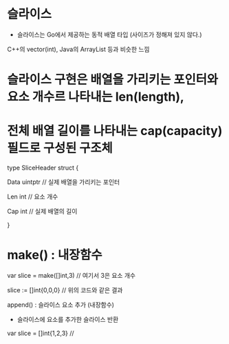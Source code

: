 # 슬라이스

- 슬라이스는 Go에서 제공하는 동적 배열 타입 (사이즈가 정해져 있지 않다.)

C++의 vector(int), Java의 ArrayList 등과 비슷한 느낌



# 슬라이스 구현은 배열을 가리키는 포인터와 요소 개수르 나타내는 len(length), 
# 전체 배열 길이를 나타내는 cap(capacity) 필드로 구성된 구조체



type SliceHeader struct {

  Data uintptr            // 실제 배열을 가리키는 포인터
  
  Len int                 // 요소 개수
  
  Cap int                 // 실제 배열의 길이
  
}

# 

# make() : 내장함수



var slice = make([]int,3)   // 여기서 3은 요소 개수

slice := []int{0,0,0}       // 위의 코드와 같은 결과



 append() : 슬라이스 요소 추가 (내장함수)

- 슬라이스에 요소를 추가한 슬라이스 반환

var slice = []int{1,2,3}    // 
